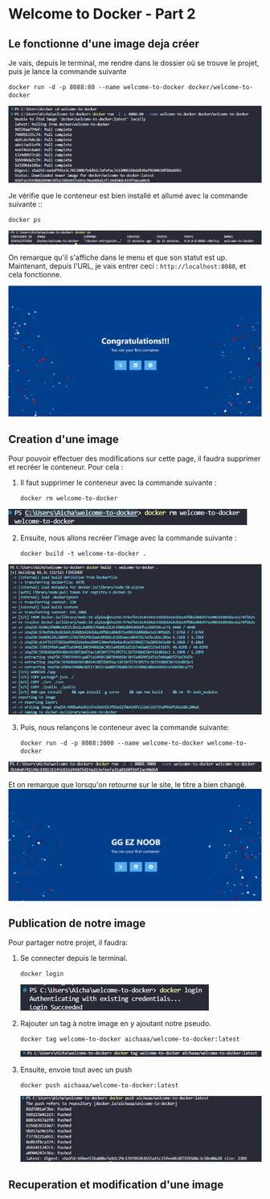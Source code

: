 # Welcome to Docker - Part 2


## Le fonctionne d'une image deja créer

Je vais, depuis le terminal, me rendre dans le dossier où se trouve le projet, puis je lance la commande suivante
```
docker run -d -p 8088:80 --name welcome-to-docker docker/welcome-to-docker
```
![Resultat](image/20.png)

Je vérifie que le conteneur est bien installé et allumé avec la commande suivante ::
```
docker ps
```
![Resultat](image/22.png)

On remarque qu'il s'affiche dans le menu et que son statut est up. Maintenant, depuis l'URL, je vais entrer ceci : `http://localhost:8088`, et cela fonctionne.

![Resultat](image/23.png)



 ## Creation d'une image

Pour pouvoir effectuer des modifications sur cette page, il faudra supprimer et recréer le conteneur. Pour cela :
 
1. Il faut supprimer le conteneur avec la commande suivante :
     ```
    docker rm welcome-to-docker
    ```
![Resultat](image/24.png)

2. Ensuite, nous allons recréer l'image avec la commande suivante :
    ```
    docker build -t welcome-to-docker .
    ```
![Resultat](image/25.png)

3. Puis, nous relançons le conteneur avec la commande suivante: 
    ```
    docker run -d -p 8088:3000 --name welcome-to-docker welcome-to-docker
    ```
![Resultat](image/26.png)

Et on remarque que lorsqu'on retourne sur le site, le titre a bien changé.
![Resultat](image/27.png)



 ## Publication de notre image

Pour partager notre projet, il faudra:

1. Se connecter depuis le terminal.
    ```
    docker login
    ```
    ![Resultat](image/28.png)

2. Rajouter un tag à notre image en y ajoutant notre pseudo.
    ```
    docker tag welcome-to-docker aichaaa/welcome-to-docker:latest
    ```
    ![Resultat](image/29.png)

3. Ensuite, envoie tout avec un push
    ```
    docker push aichaaa/welcome-to-docker:latest
    ```
    ![Resultat](image/30.png)



 ## Recuperation et modification d'une image 
